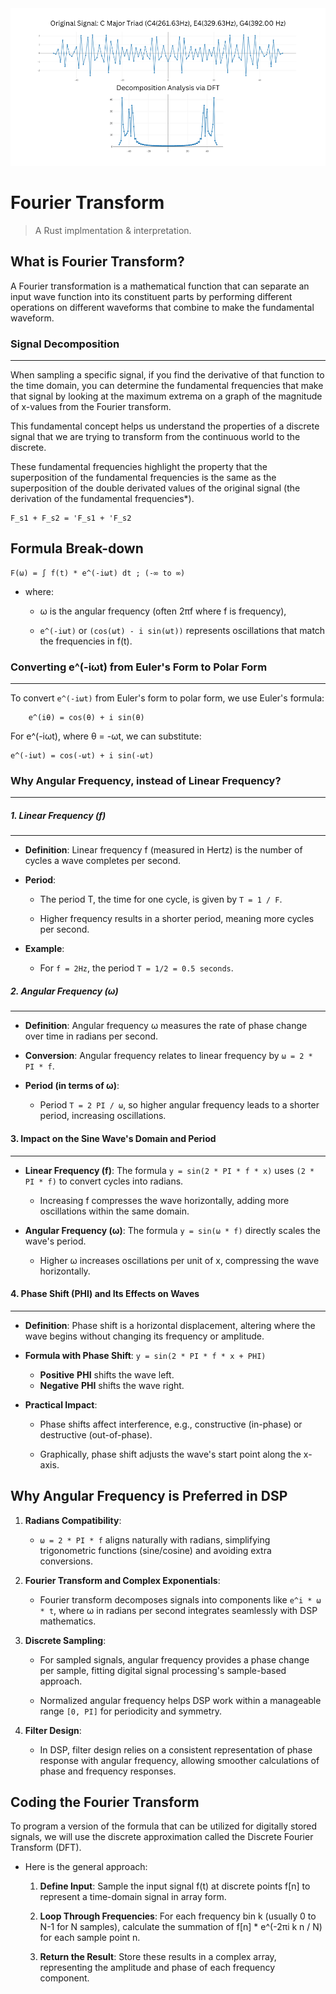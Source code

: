 <img src="assets/graph.png" alt="A graph of a C major triad on a x-frequency graph with a DFT signal decomposition analysis graph underneath it.">

# Fourier Transform

> A Rust implmentation & interpretation.

## What is Fourier Transform?

A Fourier transformation is a mathematical function that can separate an input wave function into its constituent parts by performing different operations on different waveforms that combine to make the fundamental waveform.

### Signal Decomposition
---

When sampling a specific signal, if you find the derivative of that function to the time domain, you can determine the fundamental frequencies that make that signal by looking at the maximum extrema on a graph of the magnitude of x-values from the Fourier transform.

This fundamental concept helps us understand the properties of a discrete signal that we are trying to transform from the continuous world to the discrete.

These fundamental frequencies highlight the property that the superposition of the fundamental frequencies is the same as the superposition of the double derivated values of the original signal (the derivation of the fundamental frequencies*).

```
F_s1 + F_s2 = 'F_s1 + 'F_s2
```

## Formula Break-down

```
F(ω) = ∫ f(t) * e^(-iωt) dt ; (-∞ to ∞)
```

- where:
    
    + ω is the angular frequency (often 2πf where f is frequency),
    
    + ```e^(-iωt)``` or ```(cos(ωt) - i sin(ωt))``` represents oscillations that match the frequencies in f(t).

### Converting e^(-iωt) from Euler's Form to Polar Form
---

To convert ```e^(-iωt)``` from Euler's form to polar form, we use Euler's formula:

```
    e^(iθ) = cos(θ) + i sin(θ)
```

For e^(-iωt), where θ = -ωt, we can substitute:

```
e^(-iωt) = cos(-ωt) + i sin(-ωt)
```

### Why Angular Frequency, instead of Linear Frequency?
---

##### 1. **Linear Frequency (f)**
---

- **Definition**: Linear frequency f (measured in Hertz) is the number of cycles a wave completes per second.

- **Period**:
  - The period T, the time for one cycle, is given by ```T = 1 / F```.

  - Higher frequency results in a shorter period, meaning more cycles per second.

- **Example**:
  - For ```f = 2Hz```, the period ```T = 1/2 = 0.5 seconds```.

##### 2. **Angular Frequency (ω)**
---

- **Definition**: Angular frequency ω measures the rate of phase change over time in radians per second.

- **Conversion**: Angular frequency relates to linear frequency by ```ω = 2 * PI * f```.

- **Period (in terms of ω)**:
  - Period ```T = 2 PI / ω```, so higher angular frequency leads to a shorter period, increasing oscillations.
  
#### 3. **Impact on the Sine Wave's Domain and Period**
---

- **Linear Frequency (f)**: The formula ```y = sin(2 * PI * f * x)``` uses ```(2 * PI * f)``` to convert cycles into radians.

  - Increasing f compresses the wave horizontally, adding more oscillations within the same domain.
  
- **Angular Frequency (ω)**: The formula ```y = sin(ω * f)``` directly scales the wave's period.

  - Higher ω increases oscillations per unit of x, compressing the wave horizontally.

#### 4. **Phase Shift (PHI) and Its Effects on Waves**
---

- **Definition**: Phase shift is a horizontal displacement, altering where the wave begins without changing its frequency or amplitude.

- **Formula with Phase Shift**: ```y = sin(2 * PI * f * x + PHI)```

  - **Positive** __PHI__ shifts the wave left.
  - **Negative** __PHI__ shifts the wave right.
  
- **Practical Impact**:

  - Phase shifts affect interference, e.g., constructive (in-phase) or destructive (out-of-phase).

  - Graphically, phase shift adjusts the wave's start point along the x-axis.

## Why Angular Frequency is Preferred in DSP

1. **Radians Compatibility**:

   - ```ω = 2 * PI * f``` aligns naturally with radians, simplifying trigonometric functions (sine/cosine) and avoiding extra conversions.
   
2. **Fourier Transform and Complex Exponentials**:

   - Fourier transform decomposes signals into components like ```e^i * ω * t```, where ω in radians per second integrates seamlessly with DSP mathematics.
   
3. **Discrete Sampling**:

   - For sampled signals, angular frequency provides a phase change per sample, fitting digital signal processing's sample-based approach.

   - Normalized angular frequency helps DSP work within a manageable range ```[0, PI]``` for periodicity and symmetry.

4. **Filter Design**:

   - In DSP, filter design relies on a consistent representation of phase response with angular frequency, allowing smoother calculations of phase and frequency responses.


## Coding the Fourier Transform

To program a version of the formula that can be utilized for digitally stored signals, we will use the discrete approximation called the Discrete Fourier Transform (DFT). 

- Here is the general approach:

    1. **Define Input**: Sample the input signal f(t) at discrete points f[n] to represent a time-domain signal in array form.

    2. **Loop Through Frequencies**: For each frequency bin k (usually 0 to N-1 for N samples), calculate the summation of f[n] * e^(-2πi k n / N) for each sample point n.

    3. **Return the Result**: Store these results in a complex array, representing the amplitude and phase of each frequency component.
